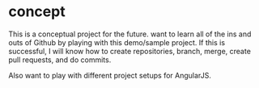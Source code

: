 # concept
<p>This is a conceptual project for the future.  want to learn all of the ins and outs of Github by playing with this demo/sample project. If this is successful, I will know how to create repositories, branch, merge, create pull requests, and do commits.</p>
<p>Also want to play with different project setups for AngularJS.</p>
